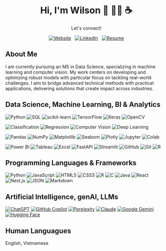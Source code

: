 <div align="center">
<h1>Hi, I'm Wilson 👋 👨‍💻 ☕️</h1>
<p>Let's connect!</p>

[![Website](https://custom-icon-badges.demolab.com/badge/Website-EA4335?logo=web&logoColor=white)](https://wilsonkchung.com/) &nbsp; 
[![LinkedIn](https://custom-icon-badges.demolab.com/badge/LinkedIn-0A66C2?logo=linkedin-white&logoColor=fff)](https://www.linkedin.com/in/wilsonkchung)  &nbsp; 
[![Resume](https://custom-icon-badges.demolab.com/badge/Resume-34A853?logo=google-drive&logoColor=white)](https://drive.google.com/file/d/1ePvrUgGRuAXEZp--jxTL0a_bU0tWogku/view?usp=drive_link)
</div>


## About Me

I am currently pursuing an MS in Data Science, specializing in machine learning and computer vision. My work centers on developing and optimizing robust models with particular focus on tackling real-world challenges. I aim to bridge advanced technical methods with practical applications, delivering solutions that create impact across industries.


## Data Science, Machine Learning, BI & Analytics

![Python](https://img.shields.io/badge/python-3670A0?style=for-the-badge&logo=python&logoColor=ffdd54)
![SQL](https://img.shields.io/badge/SQL-CC2927?style=for-the-badge&logo=microsoftsqlserver&logoColor=white)
![scikit-learn](https://img.shields.io/badge/scikit--learn-%23F7931E.svg?style=for-the-badge&logo=scikit-learn&logoColor=white)
![TensorFlow](https://img.shields.io/badge/TensorFlow-%23FF6F00.svg?style=for-the-badge&logo=TensorFlow&logoColor=white)
![Keras](https://img.shields.io/badge/Keras-D00000?style=for-the-badge&logo=keras&logoColor=white)
![OpenCV](https://img.shields.io/badge/OpenCV-5C3EE8?style=for-the-badge&logo=opencv&logoColor=white)

![Classification](https://img.shields.io/badge/Classification-4CAF50?style=for-the-badge)
![Regression](https://img.shields.io/badge/Regression-2196F3?style=for-the-badge)
![Computer Vision](https://img.shields.io/badge/Computer%20Vision-4A90E2?style=for-the-badge)
![Deep Learning](https://img.shields.io/badge/Deep%20Learning-8E44AD?style=for-the-badge)

![Pandas](https://img.shields.io/badge/pandas-%23150458.svg?style=for-the-badge&logo=pandas&logoColor=white)
![NumPy](https://img.shields.io/badge/numpy-%23013243.svg?style=for-the-badge&logo=numpy&logoColor=white)
![Matplotlib](https://img.shields.io/badge/Matplotlib-11557C?style=for-the-badge&logo=matplotlib&logoColor=white)
![Seaborn](https://img.shields.io/badge/Seaborn-2689BD?style=for-the-badge&logo=seaborn&logoColor=white)
![Plotly](https://img.shields.io/badge/Plotly-3F4F75?style=for-the-badge&logo=plotly&logoColor=white)
![Jupyter](https://img.shields.io/badge/Jupyter-F37626?style=for-the-badge&logo=jupyter&logoColor=white)
![Colab](https://img.shields.io/badge/Colab-F9AB00?style=for-the-badge&logo=googlecolab&logoColor=white)

![Power BI](https://img.shields.io/badge/Power%20BI-F2C811?style=for-the-badge&logo=microsoftpowerbi&logoColor=black)
![Tableau](https://img.shields.io/badge/Tableau-E97627?style=for-the-badge&logo=tableau&logoColor=white)
![Excel](https://img.shields.io/badge/Excel-217346?style=for-the-badge&logo=micorsoftexcel&logoColor=white)
![FastAPI](https://img.shields.io/badge/FastAPI-009688?style=for-the-badge&logo=fastapi&logoColor=white)
![Streamlit](https://img.shields.io/badge/Streamlit-FF4B4B?style=for-the-badge&logo=streamlit&logoColor=white)
![GitHub](https://img.shields.io/badge/GitHub-181717?style=for-the-badge&logo=github&logoColor=white)
![Git](https://img.shields.io/badge/Git-F05032?style=for-the-badge&logo=git&logoColor=white)
![R](https://img.shields.io/badge/R-276DC3?style=for-the-badge&logo=r&logoColor=white)


## Programming Languages & Frameworks

![Python](https://img.shields.io/badge/-Python-000?&logo=Python)
![JavaScript](https://img.shields.io/badge/-JavaScript-000?&logo=javascript)
![HTML5](https://img.shields.io/badge/-HTML5-000?&logo=html5)
![CSS3](https://img.shields.io/badge/-CSS3-000?&logo=css3)
![R](https://img.shields.io/badge/-R-000?&logo=r)
![C](https://img.shields.io/badge/-C-000?&logo=c)
![Java](https://img.shields.io/badge/-Java-000?&logo=java)
![React](https://img.shields.io/badge/-React-000?&logo=react)
![Next.js](https://img.shields.io/badge/-Next.js-000?&logo=next.js)
![JSON](https://img.shields.io/badge/-JSON-000?&logo=json)
![Markdown](https://img.shields.io/badge/-Markdown-000?&logo=markdown)


## Artificial Intelligence, genAI, LLMs

[![ChatGPT](https://img.shields.io/badge/ChatGPT-74aa9c?logo=openai&logoColor=white)](#)
[![GitHub Copilot](https://img.shields.io/badge/GitHub%20Copilot-000?logo=githubcopilot&logoColor=fff)](#)
[![Perplexity](https://img.shields.io/badge/Perplexity-1FB8CD?logo=perplexity&logoColor=fff)](#)
[![Claude](https://img.shields.io/badge/Claude-D97757?logo=claude&logoColor=fff)](#)
[![Google Gemini](https://img.shields.io/badge/Google%20Gemini-886FBF?logo=googlegemini&logoColor=fff)](#)
[![Hugging Face](https://img.shields.io/badge/Hugging%20Face-FFD21E?logo=huggingface&logoColor=000)](#)


## Human Languagues

English, Vietnamese


<!--
**keenechung/keenechung** is a ✨ _special_ ✨ repository because its `README.md` (this file) appears on your GitHub profile.

Here are some ideas to get you started:

- 🔭 I’m currently working on ...
- 🌱 I’m currently learning ...
- 👯 I’m looking to collaborate on ...
- 🤔 I’m looking for help with ...
- 💬 Ask me about ...
- 📫 How to reach me: ...
- 😄 Pronouns: ...
- ⚡ Fun fact: ...
-->
